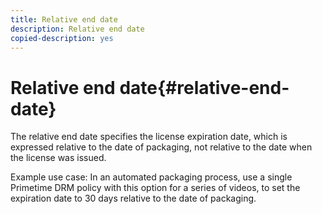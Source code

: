 ```yaml
---
title: Relative end date
description: Relative end date
copied-description: yes
---
```


# Relative end date{#relative-end-date}

The relative end date specifies the license expiration date, which is expressed relative to the date of packaging, not relative to the date when the license was issued.

Example use case: In an automated packaging process, use a single Primetime DRM policy with this option for a series of videos, to set the expiration date to 30 days relative to the date of packaging. 
